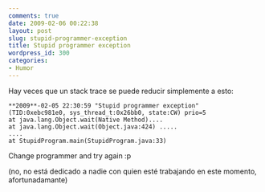 ```yaml
---
comments: true
date: 2009-02-06 00:22:38
layout: post
slug: stupid-programmer-exception
title: Stupid programmer exception
wordpress_id: 300
categories:
- Humor
---
```


Hay veces que un stack trace se puede reducir simplemente a esto:

```
**2009**-02-05 22:30:59 "Stupid programmer exception"   
(TID:0xebc981e0, sys_thread_t:0x26bb0, state:CW) prio=5   
at java.lang.Object.wait(Native Method)....    
at java.lang.Object.wait(Object.java:424) .....   
....   
at StupidProgram.main(StupidProgram.java:33)   
```

Change programmer and try again :p

(no, no está dedicado a nadie con quien esté trabajando en este momento, afortunadamante)



